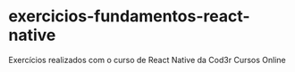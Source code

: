 # exercicios-fundamentos-react-native
Exercícios realizados com o curso de React Native da Cod3r Cursos Online
